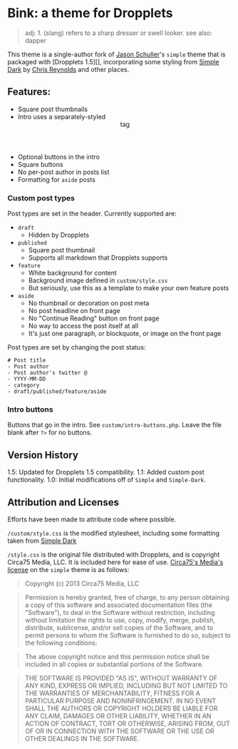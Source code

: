 # Bink: a theme for Dropplets

> adj: 1. (slang) refers to a sharp dresser or swell looker. see also: dapper

This theme is a single-author fork of [Jason Schuller][]'s `simple` theme that is packaged with [Dropplets 1.5][], incorporating some styling from [Simple Dark][] by [Chris Reynolds][] and other places. 

## Features:

* Square post thumbnails
* Intro uses a separately-styled <header> tag
* Optional buttons in the intro
* Square buttons
* No per-post author in posts list
* Formatting for `aside` posts

### Custom post types

Post types are set in the header. Currently supported are:

* `draft`
    * Hidden by Dropplets
* `published`
    * Square post thumbnail
    * Supports all markdown that Dropplets supports
* `feature`
    * White background for content
    * Background image defined in `custom/style.css`
    * But seriously, use this as a template to make your own feature posts
* `aside`
    * No thumbnail or decoration on post meta
    * No post headline on front page
    * No "Continue Reading" button on front page
    * No way to access the post itself at all
    * It's just one paragraph, or blockquote, or image on the front page
    
Post types are set by changing the post status:

    # Post title 
    - Post author
    - Post author's twitter @
    - YYYY-MM-DD
    - category
    - draft/published/feature/aside
    
### Intro buttons 

Buttons that go in the intro. See `custom/intro-buttons.php`. Leave the file blank after `?>` for no buttons. 

## Version History

1.5: Updated for Dropplets 1.5 compatibility.
1.1: Added custom post functionality.
1.0: Initial modifications off of `Simple` and `Simple-Dark`.

## Attribution and Licenses

Efforts have been made to attribute code where possible. 

`/custom/style.css` is the modified stylesheet, including some formatting taken from [Simple Dark][]

`/style.css` is the original file distributed with Dropplets, and is copyright Circa75 Media, LLC. It is included here for ease of use. [Circa75's Media's license][] on the `simple` theme is as follows:

> Copyright (c) 2013 Circa75 Media, LLC

> Permission is hereby granted, free of charge, to any person obtaining a copy of this software and associated documentation files (the "Software"), to deal in the Software without restriction, including without limitation the rights to use, copy, modify, merge, publish, distribute, sublicense, and/or sell copies of the Software, and to permit persons to whom the Software is furnished to do so, subject to the following conditions:

> The above copyright notice and this permission notice shall be included in all copies or substantial portions of the Software.

> THE SOFTWARE IS PROVIDED "AS IS", WITHOUT WARRANTY OF ANY KIND, EXPRESS OR IMPLIED, INCLUDING BUT NOT LIMITED TO THE WARRANTIES OF MERCHANTABILITY, FITNESS FOR A PARTICULAR PURPOSE AND NONINFRINGEMENT. IN NO EVENT SHALL THE AUTHORS OR COPYRIGHT HOLDERS BE LIABLE FOR ANY CLAIM, DAMAGES OR OTHER LIABILITY, WHETHER IN AN ACTION OF CONTRACT, TORT OR OTHERWISE, ARISING FROM, OUT OF OR IN CONNECTION WITH THE SOFTWARE OR THE USE OR OTHER DEALINGS IN THE SOFTWARE.



[Dropplets]: http://dropplets.com/
[Jason Schuller]: http://jason.sc/
[Simple Dark]: https://gist.github.com/jazzsequence/5162736
[Chris Reynolds]: http://chrisreynolds.io/
[chrisreynolds.io/blog/]: http://chrisreynolds.io/blog/
[Circa75's Media's license]: https://github.com/circa75/dropplets#license
